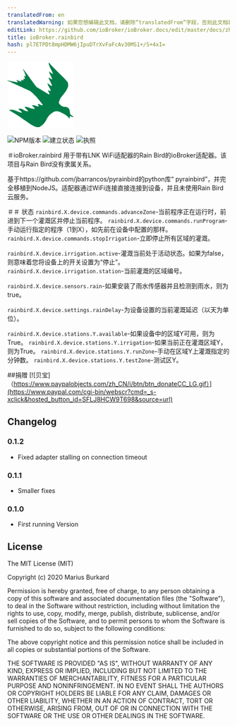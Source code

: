 ```yaml
---
translatedFrom: en
translatedWarning: 如果您想编辑此文档，请删除“translatedFrom”字段，否则此文档将再次自动翻译
editLink: https://github.com/ioBroker/ioBroker.docs/edit/master/docs/zh-cn/adapterref/iobroker.rainbird/README.md
title: ioBroker.rainbird
hash: pl7ETPDt8mpHDMW6jIpuDTrXvFaFcAv30MS1+/S+4xI=
---
```

![商标](../../../en/adapterref/iobroker.rainbird/admin/rainbird.png)

![NPM版本](https://img.shields.io/npm/v/iobroker.rainbird.svg)
![建立状态](https://travis-ci.org/StrathCole/ioBroker.rainbird.svg?branch=master)
![执照](https://img.shields.io/badge/license-MIT-blue.svg?style=flat)

＃ioBroker.rainbird
用于带有LNK WiFi适配器的Rain Bird的ioBroker适配器。该项目与Rain Bird没有隶属关系。

基于https://github.com/jbarrancos/pyrainbird的python库“ pyrainbird”，并完全移植到NodeJS。适配器通过WiFi连接直接连接到设备，并且未使用Rain Bird云服务。

＃＃ 状态
`rainbird.X.device.commands.advanceZone`-当前程序正在运行时，前进到下一个灌溉区并停止当前程序。
`rainbird.X.device.commands.runProgram`-手动运行指定的程序（1到X），如先前在设备中配置的那样。
`rainbird.X.device.commands.stopIrrigation`-立即停止所有区域的灌溉。

`rainbird.X.device.irrigation.active`-灌溉当前处于活动状态。如果为false，则意味着您将设备上的开关设置为“停止”。
`rainbird.X.device.irrigation.station`-当前灌溉的区域编号。

`rainbird.X.device.sensors.rain`-如果安装了雨水传感器并且检测到雨水，则为true。

`rainbird.X.device.settings.rainDelay`-为设备设置的当前灌溉延迟（以天为单位）。

`rainbird.X.device.stations.Y.available`-如果设备中的区域Y可用，则为True。
`rainbird.X.device.stations.Y.irrigation`-如果当前正在灌溉区域Y，则为True。
`rainbird.X.device.stations.Y.runZone`-手动在区域Y上灌溉指定的分钟数。
`rainbird.X.device.stations.Y.testZone`-测试区Y。

##捐赠
[![贝宝]（https://www.paypalobjects.com/zh_CN/i/btn/btn_donateCC_LG.gif）](https://www.paypal.com/cgi-bin/webscr?cmd=_s-xclick&hosted_button_id=SFLJ8HCW9T698&source=url)

## Changelog

### 0.1.2

-   Fixed adapter stalling on connection timeout

### 0.1.1

-   Smaller fixes

### 0.1.0

-   First running Version

## License

The MIT License (MIT)

Copyright (c) 2020 Marius Burkard

Permission is hereby granted, free of charge, to any person obtaining a copy
of this software and associated documentation files (the "Software"), to deal
in the Software without restriction, including without limitation the rights
to use, copy, modify, merge, publish, distribute, sublicense, and/or sell
copies of the Software, and to permit persons to whom the Software is
furnished to do so, subject to the following conditions:

The above copyright notice and this permission notice shall be included in
all copies or substantial portions of the Software.

THE SOFTWARE IS PROVIDED "AS IS", WITHOUT WARRANTY OF ANY KIND, EXPRESS OR
IMPLIED, INCLUDING BUT NOT LIMITED TO THE WARRANTIES OF MERCHANTABILITY,
FITNESS FOR A PARTICULAR PURPOSE AND NONINFRINGEMENT. IN NO EVENT SHALL THE
AUTHORS OR COPYRIGHT HOLDERS BE LIABLE FOR ANY CLAIM, DAMAGES OR OTHER
LIABILITY, WHETHER IN AN ACTION OF CONTRACT, TORT OR OTHERWISE, ARISING FROM,
OUT OF OR IN CONNECTION WITH THE SOFTWARE OR THE USE OR OTHER DEALINGS IN
THE SOFTWARE.